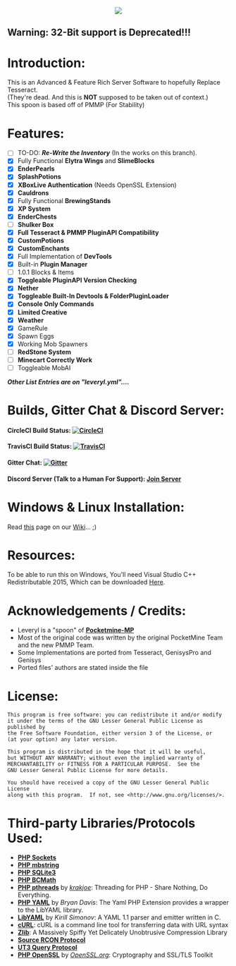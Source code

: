 <p align="center">
  <img src="https://github.com/LeverylTeam/Leveryl/blob/master/assets/banner.png">
</p>

## Warning: 32-Bit support is Deprecated!!!
<!-- #### Notice: Master is the only supported branch. Other branches are usually still W.I.P. and might be un-stable. -->

# Introduction:
This is an Advanced & Feature Rich Server Software to hopefully Replace Tesseract.  
(They're dead. And this is **NOT** supposed to be taken out of context.)  
This spoon is based off of PMMP (For Stability)  

# Features:
- [ ] TO-DO: ***Re-Write the Inventory*** (In the works on this branch).
- [X] Fully Functional **Elytra Wings** and **SlimeBlocks**
- [X] **EnderPearls**
- [X] **SplashPotions**
- [X] **XBoxLive Authentication** (Needs OpenSSL Extension)
- [X] **Cauldrons**
- [X] Fully Functional **BrewingStands**
- [X] **XP System**
- [X] **EnderChests**
- [ ] **Shulker Box**
- [X] **Full Tesseract & PMMP PluginAPI Compatibility**
- [X] **CustomPotions**
- [X] **CustomEnchants**
- [X] Full Implementation of **DevTools**
- [X] Built-in **Plugin Manager**
- [ ] 1.0.1 Blocks & Items
- [X] **Toggleable PluginAPI Version Checking**
- [X] **Nether**
- [X] **Toggleable Built-In Devtools & FolderPluginLoader**
- [X] **Console Only Commands**
- [X] **Limited Creative**
- [X] **Weather**  
- [X] GameRule
- [X] Spawn Eggs
- [X] Working Mob Spawners
- [ ] **RedStone System**
- [ ] **Minecart Correctly Work**
- [ ] Toggleable MobAI

***Other List Entries are on "leveryl.yml"....***

# Builds, Gitter Chat & Discord Server:
#### CircleCI Build Status: [![CircleCI](https://circleci.com/gh/LeverylTeam/Leveryl.svg?style=svg)](https://circleci.com/gh/LeverylTeam/Leveryl)
#### TravisCI Build Status: [![TravisCI](https://travis-ci.org/LeverylTeam/Leveryl.svg?branch=master)](https://travis-ci.org/LeverylTeam/Leveryl)
#### Gitter Chat: [![Gitter](https://badges.gitter.im/leveryl/leveryl.svg)](https://gitter.im/leveryl/Lobby?utm_source=share-link&utm_medium=link&utm_campaign=pr-badge)
#### Discord Server (Talk to a Human For Support): [Join Server](https://discord.gg/8dXXsTq)

# Windows & Linux Installation:
Read [this](https://github.com/LeverylTeam/Leveryl/wiki/Installation) page on our [Wiki](https://github.com/LeverylTeam/Leveryl/wiki/)... ;)

# Resources:
To be able to run this on Windows, You'll need Visual Studio C++ Redistributable 2015,
Which can be downloaded [Here](https://www.microsoft.com/en-us/download/details.aspx?id=48145).

# Acknowledgements / Credits:
- Leveryl is a "spoon" of **[Pocketmine-MP](http://github.com/pmmp/PocketMine-MP/)**
- Most of the original code was written by the original PocketMine Team and the new PMMP Team.
- Some Implementations are ported from Tesseract, GenisysPro and Genisys
- Ported files' authors are stated inside the file

# License:
```
This program is free software: you can redistribute it and/or modify
it under the terms of the GNU Lesser General Public License as published by
the Free Software Foundation, either version 3 of the License, or
(at your option) any later version.

This program is distributed in the hope that it will be useful,
but WITHOUT ANY WARRANTY; without even the implied warranty of
MERCHANTABILITY or FITNESS FOR A PARTICULAR PURPOSE.  See the
GNU Lesser General Public License for more details.

You should have received a copy of the GNU Lesser General Public License
along with this program.  If not, see <http://www.gnu.org/licenses/>.
```
# Third-party Libraries/Protocols Used:
* __[PHP Sockets](http://php.net/manual/en/book.sockets.php)__
* __[PHP mbstring](http://php.net/manual/en/book.mbstring.php)__
* __[PHP SQLite3](http://php.net/manual/en/book.sqlite3.php)__
* __[PHP BCMath](http://php.net/manual/en/book.bc.php)__
* __[PHP pthreads](http://pthreads.org/)__ by _[krakjoe](https://github.com/krakjoe)_: Threading for PHP - Share Nothing, Do Everything.
* __[PHP YAML](https://code.google.com/p/php-yaml/)__ by _Bryan Davis_: The Yaml PHP Extension provides a wrapper to the LibYAML library.
* __[LibYAML](http://pyyaml.org/wiki/LibYAML)__ by _Kirill Simonov_: A YAML 1.1 parser and emitter written in C.
* __[cURL](http://curl.haxx.se/)__: cURL is a command line tool for transferring data with URL syntax
* __[Zlib](http://www.zlib.net/)__: A Massively Spiffy Yet Delicately Unobtrusive Compression Library
* __[Source RCON Protocol](https://developer.valvesoftware.com/wiki/Source_RCON_Protocol)__
* __[UT3 Query Protocol](http://wiki.unrealadmin.org/UT3_query_protocol)__
* __[PHP OpenSSL](https://www.openssl.org/)__ by _[OpenSSL.org](https://www.openssl.org/)_: Cryptography and SSL/TLS Toolkit
